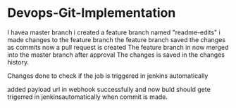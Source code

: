 # Devops-Git-Implementation
I havea master branch 
i created a feature branch named "readme-edits"
i made changes to the feature branch
the feature branch saved the changes as commits
now a pull request is created
The feature branch in now merged into the master branch after approval
The changes is saved in the changes history.


Changes done to check if the job is triggered in jenkins automatically

added payload url in webhook successfully and now buld should gete trigerred in jenkinsautomatically when commit is made.
